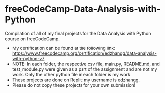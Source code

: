 # freeCodeCamp-Data-Analysis-with-Python
Compilation of all of my final projects for the Data Analysis with Python course on freeCodeCamp.

- My certification can be found at the following link: https://www.freecodecamp.org/certification/edzhangg/data-analysis-with-python-v7
- NOTE: In each folder, the respective csv file, main.py, README.md, and test_module.py were given as a part of the assignment and are not my work. Only the other python file in each folder is my work
- These projects are done on Replit; my username is edzhangg.
- Please do not copy these projects for your own submission!
